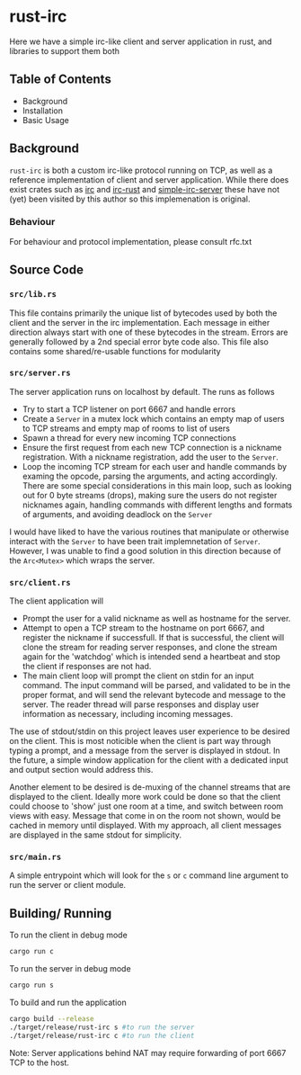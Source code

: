 # rust-irc
Here we have a simple irc-like client and server application in rust, and libraries to support them both


## Table of Contents
* Background
* Installation
* Basic Usage

## Background
`rust-irc` is both a custom irc-like protocol running on TCP, as well as a reference implementation of client and server application. While there does exist crates such as [irc](https://crates.io/crates/irc) and [irc-rust](https://crates.io/crates/irc-rust) and [simple-irc-server](https://crates.io/crates/simple-irc-server) these have not (yet) been visited by this author so this implemenation is original.


### Behaviour
For behaviour and protocol implementation, please consult rfc.txt

## Source Code

### `src/lib.rs`
This file contains primarily the unique list of bytecodes used by both the client and the server in the irc implementation. Each message in either direction always start with one of these bytecodes in the stream. Errors are generally followed by a 2nd special error byte code also. This file also contains some shared/re-usable functions for modularity

### `src/server.rs`
The server application runs on localhost by default. The runs as follows
* Try to start a TCP listener on port 6667 and handle errors
* Create a `Server` in a mutex lock which contains an empty map of users to TCP streams and empty map of rooms to list of users
* Spawn a thread for every new incoming TCP connections
* Ensure the first request from each new TCP connection is a nickname registration. With a nickname registration, add the user to the `Server`. 
* Loop the incoming TCP stream for each user and handle commands by examing the opcode, parsing the arguments, and acting accordingly. There are some special considerations in this main loop, such as looking out for 0 byte streams (drops), making sure the users do not register nicknames again, handling commands with different lengths and formats of arguments, and avoiding deadlock on the `Server`

I would have liked to have the various routines that manipulate or otherwise interact with the `Server` to have been trait implemnetation of `Server`. However, I was unable to find a good solution in this direction because of the `Arc<Mutex>` which wraps the server.

### `src/client.rs`
The client application will 
* Prompt the user for a valid nickname as well as hostname for the server. 
* Attempt to open a TCP stream to the hostname on port 6667, and register the nickname if successfull. If that is successful, the client will clone the stream for reading server responses, and clone the stream again for the 'watchdog' which is intended send a heartbeat and stop the client if responses are not had. 
* The main client loop will prompt the client on stdin for an input command. The input command will be parsed, and validated to be in the proper format, and will send the relevant bytecode and message to the server. The reader thread will parse responses and display user information as necessary, including incoming messages.

The use of stdout/stdin on this project leaves user experience to be desired on the client. This is most noticible when the client is part way through typing a prompt, and a message from the server is displayed in stdout. In the future, a simple window application for the client with a dedicated input and output section would address this. 

Another element to be desired is de-muxing of the channel streams that are displayed to the client. Ideally more work could be done so that the client could choose to 'show' just one room at a time, and switch between room views with easy. Message that come in on the room not shown, would be cached in memory until displayed. With my approach, all client messages are displayed in the same stdout for simplicity. 

### `src/main.rs`
A simple entrypoint which will look for the `s` or `c` command line argument to run the server or client module. 

## Building/ Running
To run the client in debug mode
```bash
cargo run c
```
To run the server in debug mode
```bash
cargo run s
```
To build and run the application
 
```bash
cargo build --release
./target/release/rust-irc s #to run the server
./target/release/rust-irc c #to run the client
```
Note: Server applications behind NAT may require forwarding of port 6667 TCP to the host.